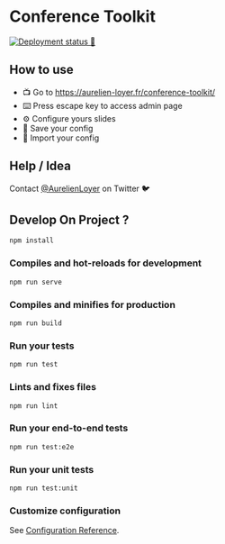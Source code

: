 # Conference Toolkit

[![Deployment status 🚀](https://github.com/AurelienLoyer/conference-toolkit/actions/workflows/gh-pages-on-release.yml/badge.svg)](https://github.com/AurelienLoyer/conference-toolkit/actions/workflows/gh-pages-on-release.yml)

## How to use

- 📺 Go to <a target="_blank" href="https://aurelien-loyer.fr/conference-toolkit/">https://aurelien-loyer.fr/conference-toolkit/</a> 
- ⌨️ Press escape key to access admin page
- ⚙️ Configure yours slides
- 💾 Save your config
- 🚜 Import your config

## Help / Idea 

Contact [@AurelienLoyer](https://twitter.com/AurelienLoyer) on Twitter 🐦

## Develop On Project ?

```
npm install
```

### Compiles and hot-reloads for development
```
npm run serve
```

### Compiles and minifies for production
```
npm run build
```

### Run your tests
```
npm run test
```

### Lints and fixes files
```
npm run lint
```

### Run your end-to-end tests
```
npm run test:e2e
```

### Run your unit tests
```
npm run test:unit
```

### Customize configuration
See [Configuration Reference](https://cli.vuejs.org/config/).

